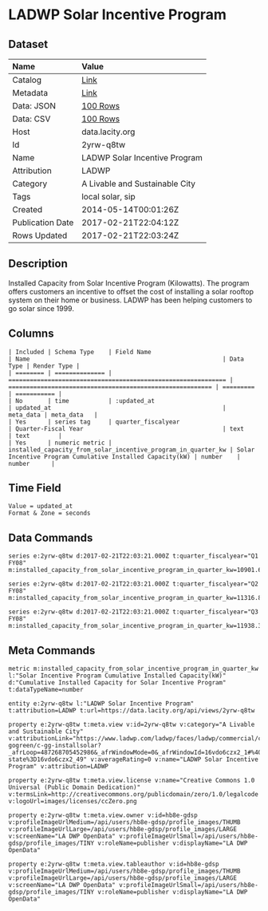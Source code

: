 # LADWP Solar Incentive Program

## Dataset

| Name | Value |
| :--- | :---- |
| Catalog | [Link](https://catalog.data.gov/dataset/ladwp-solar-incentive-program-b0ebd) |
| Metadata | [Link](https://data.lacity.org/api/views/2yrw-q8tw) |
| Data: JSON | [100 Rows](https://data.lacity.org/api/views/2yrw-q8tw/rows.json?max_rows=100) |
| Data: CSV | [100 Rows](https://data.lacity.org/api/views/2yrw-q8tw/rows.csv?max_rows=100) |
| Host | data.lacity.org |
| Id | 2yrw-q8tw |
| Name | LADWP Solar Incentive Program |
| Attribution | LADWP |
| Category | A Livable and Sustainable City |
| Tags | local solar, sip |
| Created | 2014-05-14T00:01:26Z |
| Publication Date | 2017-02-21T22:04:12Z |
| Rows Updated | 2017-02-21T22:03:24Z |

## Description

Installed Capacity from Solar Incentive Program (Kilowatts).  The program offers customers an incentive to offset the cost of installing a solar rooftop system on their home or business.  LADWP has been helping customers to go solar since 1999.

## Columns

```ls
| Included | Schema Type    | Field Name                                                    | Name                                                      | Data Type | Render Type |
| ======== | ============== | ============================================================= | ========================================================= | ========= | =========== |
| No       | time           | :updated_at                                                   | updated_at                                                | meta_data | meta_data   |
| Yes      | series tag     | quarter_fiscalyear                                            | Quarter-Fiscal Year                                       | text      | text        |
| Yes      | numeric metric | installed_capacity_from_solar_incentive_program_in_quarter_kw | Solar Incentive Program Cumulative Installed Capacity(kW) | number    | number      |
```

## Time Field

```ls
Value = updated_at
Format & Zone = seconds
```

## Data Commands

```ls
series e:2yrw-q8tw d:2017-02-21T22:03:21.000Z t:quarter_fiscalyear="Q1 FY08" m:installed_capacity_from_solar_incentive_program_in_quarter_kw=10901.66

series e:2yrw-q8tw d:2017-02-21T22:03:21.000Z t:quarter_fiscalyear="Q2 FY08" m:installed_capacity_from_solar_incentive_program_in_quarter_kw=11316.87

series e:2yrw-q8tw d:2017-02-21T22:03:21.000Z t:quarter_fiscalyear="Q3 FY08" m:installed_capacity_from_solar_incentive_program_in_quarter_kw=11938.39
```

## Meta Commands

```ls
metric m:installed_capacity_from_solar_incentive_program_in_quarter_kw l:"Solar Incentive Program Cumulative Installed Capacity(kW)" d:"Cumulative Installed Capacity for Solar Incentive Program" t:dataTypeName=number

entity e:2yrw-q8tw l:"LADWP Solar Incentive Program" t:attribution=LADWP t:url=https://data.lacity.org/api/views/2yrw-q8tw

property e:2yrw-q8tw t:meta.view v:id=2yrw-q8tw v:category="A Livable and Sustainable City" v:attributionLink="https://www.ladwp.com/ladwp/faces/ladwp/commercial/c-gogreen/c-gg-installsolar?_afrLoop=487268705452986&_afrWindowMode=0&_afrWindowId=16vdo6czx2_1#%40%3F_afrWindowId%3D16vdo6czx2_1%26_afrLoop%3D487268705452986%26_afrWindowMode%3D0%26_adf.ctrl-state%3D16vdo6czx2_49" v:averageRating=0 v:name="LADWP Solar Incentive Program" v:attribution=LADWP

property e:2yrw-q8tw t:meta.view.license v:name="Creative Commons 1.0 Universal (Public Domain Dedication)" v:termsLink=http://creativecommons.org/publicdomain/zero/1.0/legalcode v:logoUrl=images/licenses/ccZero.png

property e:2yrw-q8tw t:meta.view.owner v:id=hb8e-gdsp v:profileImageUrlMedium=/api/users/hb8e-gdsp/profile_images/THUMB v:profileImageUrlLarge=/api/users/hb8e-gdsp/profile_images/LARGE v:screenName="LA DWP OpenData" v:profileImageUrlSmall=/api/users/hb8e-gdsp/profile_images/TINY v:roleName=publisher v:displayName="LA DWP OpenData"

property e:2yrw-q8tw t:meta.view.tableauthor v:id=hb8e-gdsp v:profileImageUrlMedium=/api/users/hb8e-gdsp/profile_images/THUMB v:profileImageUrlLarge=/api/users/hb8e-gdsp/profile_images/LARGE v:screenName="LA DWP OpenData" v:profileImageUrlSmall=/api/users/hb8e-gdsp/profile_images/TINY v:roleName=publisher v:displayName="LA DWP OpenData"
```